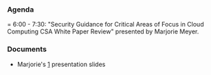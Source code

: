 ### Agenda

\= 6:00 - 7:30: "Security Guidance for Critical Areas of Focus in Cloud
Computing CSA White Paper Review" presented by Marjorie Meyer.

### Documents

  - Marjorie's
    [1](http://www.owasp.org/images/7/79/CSA_White_Paper_Review.ppt)
    presentation slides